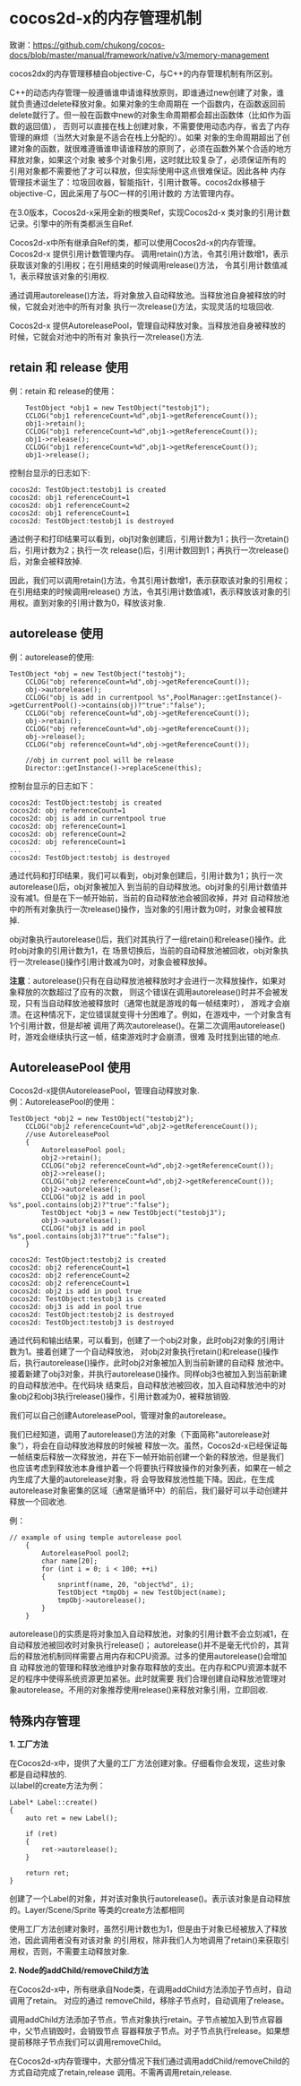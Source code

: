 cocos2d-x的内存管理机制
====

致谢：https://github.com/chukong/cocos-docs/blob/master/manual/framework/native/v3/memory-management

cocos2dx的内存管理移植自objective-C，与C++的内存管理机制有所区别。

C++的动态内存管理一般遵循谁申请谁释放原则，即谁通过new创建了对象，谁就负责通过delete释放对象。如果对象的生命周期在
一个函数内，在函数返回前delete就行了。但一般在函数中new的对象生命周期都会超出函数体（比如作为函数的返回值），
否则可以直接在栈上创建对象，不需要使用动态内存，省去了内存管理的麻烦（当然大对象是不适合在栈上分配的）。如果
对象的生命周期超出了创建对象的函数，就很难遵循谁申请谁释放的原则了，必须在函数外某个合适的地方释放对象，如果这个对象
被多个对象引用，这时就比较复杂了，必须保证所有的引用对象都不需要他了才可以释放，但实际使用中这点很难保证。因此各种
内存管理技术诞生了：垃圾回收器，智能指针，引用计数等。cocos2dx移植于objective-C，因此采用了与OC一样的引用计数的
方法管理内存。

在3.0版本，Cocos2d-x采用全新的根类Ref，实现Cocos2d-x 类对象的引用计数记录。引擎中的所有类都派生自Ref.

Cocos2d-x中所有继承自Ref的类，都可以使用Cocos2d-x的内存管理。 Cocos2d-x 提供引用计数管理内存。
调用retain()方法，令其引用计数增1，表示获取该对象的引用权；在引用结束的时候调用release()方法，
令其引用计数值减1，表示释放该对象的引用权.

通过调用autorelease()方法，将对象放入自动释放池。当释放池自身被释放的时候，它就会对池中的所有对象
执行一次release()方法，实现灵活的垃圾回收.

Cocos2d-x 提供AutoreleasePool，管理自动释放对象。当释放池自身被释放的时候，它就会对池中的所有对
象执行一次release()方法.

**retain 和 release 使用**
----

例：retain 和 release的使用：

```
    TestObject *obj1 = new TestObject("testobj1");
    CCLOG("obj1 referenceCount=%d",obj1->getReferenceCount());
    obj1->retain();
    CCLOG("obj1 referenceCount=%d",obj1->getReferenceCount());
    obj1->release();
    CCLOG("obj1 referenceCount=%d",obj1->getReferenceCount());
    obj1->release();
```

控制台显示的日志如下:

```
cocos2d: TestObject:testobj1 is created
cocos2d: obj1 referenceCount=1
cocos2d: obj1 referenceCount=2
cocos2d: obj1 referenceCount=1
cocos2d: TestObject:testobj1 is destroyed
```

通过例子和打印结果可以看到，obj1对象创建后，引用计数为1；执行一次retain()后，引用计数为2；执行一次
release()后，引用计数回到1；再执行一次release()后，对象会被释放掉.

因此，我们可以调用retain()方法，令其引用计数增1，表示获取该对象的引用权；在引用结束的时候调用release()
方法，令其引用计数值减1，表示释放该对象的引用权。直到对象的引用计数为0，释放该对象.

**autorelease 使用**
----

例：autorelease的使用:

```
TestObject *obj = new TestObject("testobj");
    CCLOG("obj referenceCount=%d",obj->getReferenceCount());
    obj->autorelease();
    CCLOG("obj is add in currentpool %s",PoolManager::getInstance()->getCurrentPool()->contains(obj)?"true":"false");
    CCLOG("obj referenceCount=%d",obj->getReferenceCount());
    obj->retain();
    CCLOG("obj referenceCount=%d",obj->getReferenceCount());
    obj->release();
    CCLOG("obj referenceCount=%d",obj->getReferenceCount());
    
    //obj in current pool will be release
    Director::getInstance()->replaceScene(this);
```
    
控制台显示的日志如下：

```
cocos2d: TestObject:testobj is created
cocos2d: obj referenceCount=1
cocos2d: obj is add in currentpool true
cocos2d: obj referenceCount=1
cocos2d: obj referenceCount=2
cocos2d: obj referenceCount=1
...
cocos2d: TestObject:testobj is destroyed
```

通过代码和打印结果，我们可以看到，obj对象创建后，引用计数为1；执行一次autorelease()后，obj对象被加入
到当前的自动释放池。obj对象的引用计数值并没有减1。但是在下一帧开始前，当前的自动释放池会被回收掉，并对
自动释放池中的所有对象执行一次release()操作，当对象的引用计数为0时，对象会被释放掉.

obj对象执行autorelease()后，我们对其执行了一组retain()和release()操作。此时obj对象的引用计数为1，在
场景切换后，当前的自动释放池被回收，obj对象执行一次release()操作引用计数减为0时，对象会被释放掉。

**注意**：autorelease()只有在自动释放池被释放时才会进行一次释放操作，如果对象释放的次数超过了应有的次数，
则这个错误在调用autorelease()时并不会被发现，只有当自动释放池被释放时（通常也就是游戏的每一帧结束时），
游戏才会崩溃。在这种情况下，定位错误就变得十分困难了。例如，在游戏中，一个对象含有1个引用计数，但是却被
调用了两次autorelease()。在第二次调用autorelease()时，游戏会继续执行这一帧，结束游戏时才会崩溃，很难
及时找到出错的地点.

**AutoreleasePool 使用**
----

Cocos2d-x提供AutoreleasePool，管理自动释放对象.<br>
例：AutoreleasePool的使用：

```
TestObject *obj2 = new TestObject("testobj2");
    CCLOG("obj2 referenceCount=%d",obj2->getReferenceCount());
    //use AutoreleasePool
    {
        AutoreleasePool pool;
        obj2->retain();
        CCLOG("obj2 referenceCount=%d",obj2->getReferenceCount());
        obj2->release();
        CCLOG("obj2 referenceCount=%d",obj2->getReferenceCount());
        obj2->autorelease();
        CCLOG("obj2 is add in pool %s",pool.contains(obj2)?"true":"false");
        TestObject *obj3 = new TestObject("testobj3");
        obj3->autorelease();
        CCLOG("obj3 is add in pool %s",pool.contains(obj3)?"true":"false");
    }
```

```
cocos2d: TestObject:testobj2 is created
cocos2d: obj2 referenceCount=1
cocos2d: obj2 referenceCount=2
cocos2d: obj2 referenceCount=1
cocos2d: obj2 is add in pool true
cocos2d: TestObject:testobj3 is created
cocos2d: obj3 is add in pool true
cocos2d: TestObject:testobj2 is destroyed
cocos2d: TestObject:testobj3 is destroyed
```

通过代码和输出结果，可以看到，创建了一个obj2对象，此时obj2对象的引用计数为1。接着创建了一个自动释放池，
对obj2对象执行retain()和release()操作后，执行autorelease()操作，此时obj2对象被加入到当前新建的自动释
放池中。接着新建了obj3对象，并执行autorelease()操作。同样obj3也被加入到当前新建的自动释放池中。在代码块
结束后，自动释放池被回收，加入自动释放池中的对象obj2和obj3执行release()操作，引用计数减为0，被释放销毁.

我们可以自己创建AutoreleasePool，管理对象的autorelease。

我们已经知道，调用了autorelease()方法的对象（下面简称"autorelease对象"），将会在自动释放池释放的时候被
释放一次。虽然，Cocos2d-x已经保证每一帧结束后释放一次释放池，并在下一帧开始前创建一个新的释放池，但是我们
也应该考虑到释放池本身维护着一个将要执行释放操作的对象列表，如果在一帧之内生成了大量的autorelease对象，将
会导致释放池性能下降。因此，在生成autorelease对象密集的区域（通常是循环中）的前后，我们最好可以手动创建并
释放一个回收池.

例：

```
// example of using temple autorelease pool
    {
        AutoreleasePool pool2;
        char name[20];
        for (int i = 0; i < 100; ++i)
        {
            snprintf(name, 20, "object%d", i);
            TestObject *tmpObj = new TestObject(name);
            tmpObj->autorelease();
        }
    }
```

autorelease()的实质是将对象加入自动释放池，对象的引用计数不会立刻减1，在自动释放池被回收时对象执行release()；
autorelease()并不是毫无代价的，其背后的释放池机制同样需要占用内存和CPU资源。过多的使用autorelease()会增加自
动释放池的管理和释放池维护对象存取释放的支出。在内存和CPU资源本就不足的程序中使得系统资源更加紧张。此时就需要
我们合理创建自动释放池管理对象autorelease。不用的对象推荐使用release()来释放对象引用，立即回收.

**特殊内存管理**
----

**1. 工厂方法**

在Cocos2d-x中，提供了大量的工厂方法创建对象。仔细看你会发现，这些对象都是自动释放的.<br>
以label的create方法为例：

```
Label* Label::create()
{
    auto ret = new Label();

    if (ret)
    {
        ret->autorelease();
    }

    return ret;
}
```

创建了一个Label的对象，并对该对象执行autorelease()。表示该对象是自动释放的。Layer/Scene/Sprite
等类的create方法都相同<br>

使用工厂方法创建对象时，虽然引用计数也为1，但是由于对象已经被放入了释放池，因此调用者没有对该对象
的引用权，除非我们人为地调用了retain()来获取引用权，否则，不需要主动释放对象.

**2. Node的addChild/removeChild方法**

在Cocos2d-x中，所有继承自Node类，在调用addChild方法添加子节点时，自动调用了retain。 对应的通过
removeChild，移除子节点时，自动调用了release。

调用addChild方法添加子节点，节点对象执行retain。子节点被加入到节点容器中，父节点销毁时，会销毁节点
容器释放子节点。对子节点执行release。如果想提前移除子节点我们可以调用removeChild。

在Cocos2d-x内存管理中，大部分情况下我们通过调用addChild/removeChild的方式自动完成了retain,release
调用。不需再调用retain,release.



